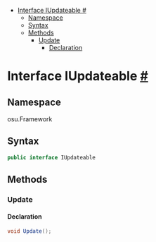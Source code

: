 - [Interface IUpdateable #](#interface-iupdateable-)
  - [Namespace](#namespace)
  - [Syntax](#syntax)
  - [Methods](#methods)
    - [Update](#update)
      - [Declaration](#declaration)


# Interface IUpdateable [#](https://github.com/ppy/osu-framework/blob/master/osu.Framework/IUpdateable.cs#L6)


## Namespace
osu.Framework


## Syntax
```csharp
public interface IUpdateable
```


## Methods
### Update
#### Declaration
```csharp
void Update();
```